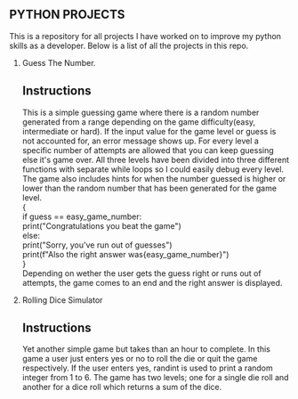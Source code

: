 ## PYTHON PROJECTS
This is a repository for all projects I have worked on to improve my python skills as a developer.
Below is a list of all the projects in this repo.
1. Guess The Number.
    ## Instructions
    This is a simple guessing game where there is a random number generated from a range depending on the game difficulty(easy, intermediate or hard). If the input value for the game level or guess is not accounted for, an error message shows up. For every level a specific number of attempts are allowed that you can keep guessing else it's game over. All three levels have been divided into three different functions with separate while loops so I could easily debug every level. The game also includes hints for when the number guessed is higher or lower than the random number that has been generated for the game level.<br>
    {<br>
        if guess == easy_game_number:<br>
            print("Congratulations you beat the game")<br>
        else:<br>
            print("Sorry, you've run out of guesses")<br>
            print(f"Also the right answer was{easy_game_number}")<br>
    }<br>
    Depending on wether the user gets the guess right or runs out of attempts, the game comes to an end and the right answer is displayed.

2. Rolling Dice Simulator
    ## Instructions
    Yet another simple game but takes than an hour to complete. In this game a user just enters yes or no to roll the die or quit the game respectively. If the user enters yes, randint is used to print a random integer from 1 to 6. The game has two levels; one for a single die roll and another for a dice roll which returns a sum of the dice.
